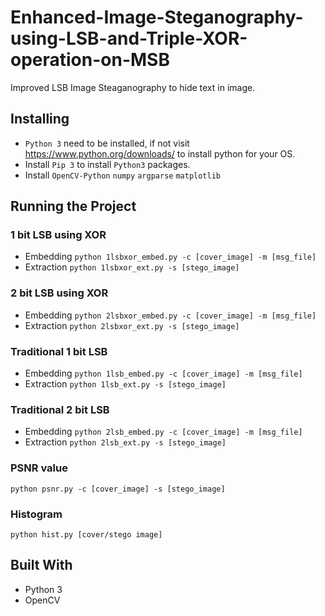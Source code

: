 # Enhanced-Image-Steganography-using-LSB-and-Triple-XOR-operation-on-MSB
Improved LSB Image Steaganography to hide text in image.

## Installing
* ```Python 3``` need to be installed, if not visit https://www.python.org/downloads/ to install python for your OS.
* Install ```Pip 3``` to install ```Python3``` packages. 
* Install ```OpenCV-Python``` ```numpy``` ```argparse``` ```matplotlib```

## Running the Project
### 1 bit LSB using XOR
* Embedding
```python 1lsbxor_embed.py -c [cover_image] -m [msg_file]```
* Extraction
```python 1lsbxor_ext.py -s [stego_image]```

### 2 bit LSB using XOR
* Embedding
```python 2lsbxor_embed.py -c [cover_image] -m [msg_file]```
* Extraction
```python 2lsbxor_ext.py -s [stego_image]```

### Traditional 1 bit LSB
* Embedding
```python 1lsb_embed.py -c [cover_image] -m [msg_file]```
* Extraction
```python 1lsb_ext.py -s [stego_image]```

### Traditional 2 bit LSB
* Embedding
```python 2lsb_embed.py -c [cover_image] -m [msg_file]```
* Extraction
```python 2lsb_ext.py -s [stego_image]```

### PSNR value
```python psnr.py -c [cover_image] -s [stego_image]```

### Histogram
```python hist.py [cover/stego image]```

## Built With
* Python 3
* OpenCV
